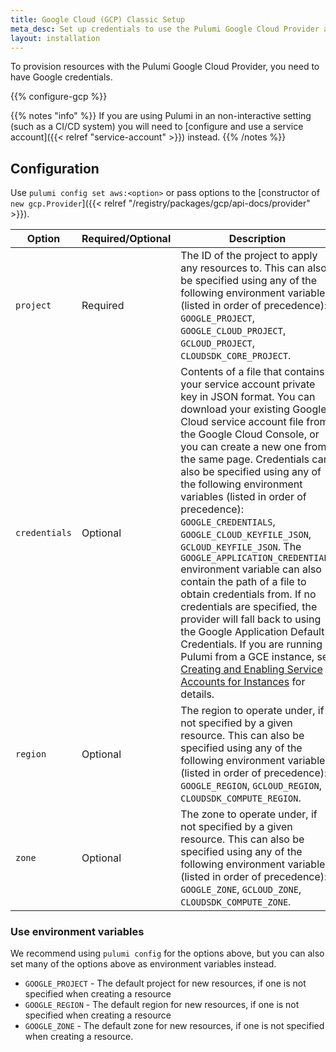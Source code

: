 ```yaml
---
title: Google Cloud (GCP) Classic Setup
meta_desc: Set up credentials to use the Pulumi Google Cloud Provider and choose configuration options to customize how the provider works.
layout: installation
---
```


To provision resources with the Pulumi Google Cloud Provider, you need to have Google credentials.

{{% configure-gcp %}}

{{% notes "info" %}}
If you are using Pulumi in an non-interactive setting (such as a CI/CD system) you will need to [configure and use a service account]({{< relref "service-account" >}}) instead.
{{% /notes %}}

## Configuration

Use `pulumi config set aws:<option>` or pass options to the [constructor of `new gcp.Provider`]({{< relref "/registry/packages/gcp/api-docs/provider" >}}).

| Option        | Required/Optional | Description                                                                                                                                                                                                                                                                                                                                                                                                                                                                                                                                                                                                                                                                                                                                                                                                                                                                                   |
|---------------|-------------------|-----------------------------------------------------------------------------------------------------------------------------------------------------------------------------------------------------------------------------------------------------------------------------------------------------------------------------------------------------------------------------------------------------------------------------------------------------------------------------------------------------------------------------------------------------------------------------------------------------------------------------------------------------------------------------------------------------------------------------------------------------------------------------------------------------------------------------------------------------------------------------------------------|
| `project`     | Required          | The ID of the project to apply any resources to. This can also be specified using any of the following environment variables (listed in order of precedence): `GOOGLE_PROJECT`, `GOOGLE_CLOUD_PROJECT`, `GCLOUD_PROJECT`, `CLOUDSDK_CORE_PROJECT`.                                                                                                                                                                                                                                                                                                                                                                                                                                                                                                                                                                                                                                            |
| `credentials` | Optional          | Contents of a file that contains your service account private key in JSON format. You can download your existing Google Cloud service account file from the Google Cloud Console, or you can create a new one from the same page. Credentials can also be specified using any of the following environment variables (listed in order of precedence): `GOOGLE_CREDENTIALS`, `GOOGLE_CLOUD_KEYFILE_JSON`, `GCLOUD_KEYFILE_JSON`. The `GOOGLE_APPLICATION_CREDENTIALS` environment variable can also contain the path of a file to obtain credentials from. If no credentials are specified, the provider will fall back to using the Google Application Default Credentials. If you are running Pulumi from a GCE instance, see [Creating and Enabling Service Accounts for Instances](https://cloud.google.com/compute/docs/access/create-enable-service-accounts-for-instances) for details. |
| `region`      | Optional          | The region to operate under, if not specified by a given resource. This can also be specified using any of the following environment variables (listed in order of precedence): `GOOGLE_REGION`, `GCLOUD_REGION`, `CLOUDSDK_COMPUTE_REGION`.                                                                                                                                                                                                                                                                                                                                                                                                                                                                                                                                                                                                                                                  |
| `zone`        | Optional          | The zone to operate under, if not specified by a given resource.  This can also be specified using any of the following environment variables (listed in order of precedence): `GOOGLE_ZONE`, `GCLOUD_ZONE`, `CLOUDSDK_COMPUTE_ZONE`.                                                                                                                                                                                                                                                                                                                                                                                                                                                                                                                                                                                                                                                         |

### Use environment variables

We recommend using `pulumi config` for the options above, but you can also set many of the options above as environment variables instead.

* `GOOGLE_PROJECT` - The default project for new resources, if one is not specified when creating a resource
* `GOOGLE_REGION` - The default region for new resources, if one is not specified when creating a resource
* `GOOGLE_ZONE` - The default zone for new resources, if one is not specified when creating a resource.
